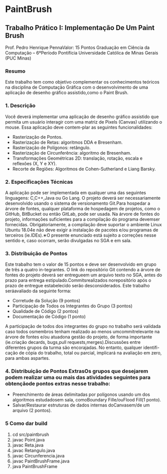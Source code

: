 # PaintBrush
## Trabalho Prático I: Implementação De Um Paint Brush
Prof. Pedro Henrique PennaValor: 15 Pontos
Graduação em Ciência da Computação – 6ºPeríodo
Pontifícia Universidade Católica de Minas Gerais (PUC Minas)
### Resumo
Este  trabalho  tem  como  objetivo  complementar  os  conhecimentos  teóricos  na  disciplina  de Computação Gráfica com o desenvolvimento de uma aplicação de desenho gráfico assistido,como o Paint Brush.
### 1.  Descrição
Você deverá implementar uma aplicação de desenho gráfico assistido que permita um usuário interagir com uma matriz de Pixels (Canvas) utilizando o mouse. Essa aplicação deve contem-plar as seguintes funcionalidades:
- Rasterização de Pontos.
- Rasterização de Retas: algoritmos DDA e Bresenham.
- Rasterização de Polígonos: retângulo.
- Rasterização de Circunferência: algoritmo de Bresenham.
- Transformações Geométricas 2D: translação, rotação, escala e reflexões (X, Y e XY).
- Recorte de Regiões: Algoritmos de Cohen-Sutherland e Liang Barsky.
### 2. Especificações Técnicas
A aplicação pode ser implementada em qualquer uma das seguintes linguagens: C,C++,Java ou Go Lang.
O projeto deverá ser necessariamente desenvolvido usando o sistema de versionamento Git.Para hospedar a árvore de fontes, qualquer plataforma de hospedagem de projetos,  como o GitHub, BitBucket ou então GitLab, pode ser usada.
Na árvore de fontes do projeto, informações suficientes para a compilação do programa devemser fornecidas. Obrigatoriamente, a compilação deve suportar o ambiente Linux Ubuntu 18.04e não deve exigir a instalação de pacotes e/ou programas de terceiros (ie.IDEs).∗O presente enunciado está sujeito a correções nesse sentido e, caso ocorram, serão divulgadas no SGA e em sala.

### 3. Distribuição de Pontos

Este trabalho tem o valor de 15 pontos e deve ser desenvolvido em grupo de três a quatro in-tegrantes. O link do repositório Git contendo a árvore de fontes do projeto deverá ser entregueem um arquivo texto no SGA, antes do prazo para entrega estipulado.Commitsrealizados norepositório após o prazo de entregue estabelecido serão desconsiderados.  Este trabalho seráavaliado da seguinte forma:

* Corretude da Solução (9 pontos)
* Participação de Todos os Integrantes do Grupo (3 pontos)
* Qualidade de Código (2 pontos)
* Documentação de Código (1 ponto)

A  participação  de  todos  dos  integrantes  do  grupo  no  trabalho  será  validada  caso  todos  osmembros tenham realizado ao menos umcommitrelevante na árvore de fontes e/ou atuadona gestão do projeto, de forma importante (ie.criação decards, bugs,pull requests,merges).Discussões entre diferentes grupos da turma são encorajadas.  No entanto, qualquer identifi-cação de cópia do trabalho,  total ou parcial,  implicará na avaliação em zero,  para ambas aspartes.

### 4. Distribuição de Pontos ExtrasOs grupos que desejarem podem realizar uma ou mais das atividades seguintes para obtençãode pontos extras nesse trabalho:
* Preenchimento de áreas delimitadas por polígonos usando um dos algoritmos estudadosem sala, comoBoundary Fille/ouFlood Fill(1 ponto).
* Salvar/Restaurar estruturas de dados internas doCanvasem/de um arquivo (2 pontos).
### 5 Como dar build
1. cd src/paintbrush
2. javac Point.java
3. javac Reta.java
4. javac Retangulo.java
5. javac Circunferencia.java
6. javac PaintBrushFrame.java
7. java PaintBrushFrame

